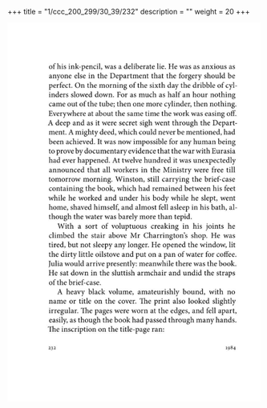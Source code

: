 +++
title = "1/ccc_200_299/30_39/232"
description = ""
weight = 20
+++

<img class="center-fit-jpg" src="/jpg_/out_jpg_1984__232.jpg" ></img>

